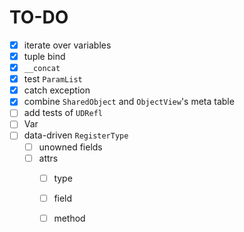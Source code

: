 # TO-DO

- [x] iterate over variables
- [x] tuple bind
- [x] `__concat` 
- [x] test `ParamList` 
- [x] catch exception
- [x] combine `SharedObject` and `ObjectView`'s meta table
- [ ] add tests of `UDRefl` 
- [ ] Var
- [ ] data-driven `RegisterType` 
  - [ ] unowned fields
  - [ ] attrs
    - [ ] type
    - [ ] field
    - [ ] method

